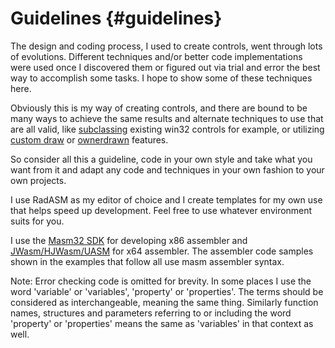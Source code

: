 # Guidelines {#guidelines}

The design and coding process, I used to create controls, went through lots of evolutions. Different techniques and/or better code implementations were used once I discovered them or figured out via trial and error the best way to accomplish some tasks. I hope to show some of these techniques here.

Obviously this is my way of creating controls, and there are bound to be many ways to achieve the same results and alternate techniques to use that are all valid, like [subclassing](https://msdn.microsoft.com/en-us/library/windows/desktop/bb773183%28v=vs.85%29.aspx) existing win32 controls for example, or utilizing [custom draw](https://msdn.microsoft.com/en-us/library/windows/desktop/ff919569%28v=vs.85%29.aspx) or [ownerdrawn](https://msdn.microsoft.com/en-us/library/windows/desktop/dd373487%28v=vs.85%29.aspx) features. 

So consider all this a guideline, code in your own style and take what you want from it and adapt any code and techniques in your own fashion to your own projects.

I use RadASM as my editor of choice and I create templates for my own use that helps speed up development. Feel free to use whatever environment suits for you.

I use the [Masm32 SDK](http://masm32.com/download.htm) for developing x86 assembler and [JWasm/HJWasm/UASM](http://www.terraspace.co.uk/uasm.html) for x64 assembler. The assembler code samples shown in the examples that follow all use masm assembler syntax.

Note: Error checking code is omitted for brevity. In some places I use the word 'variable' or 'variables', 'property' or 'properties'. The terms should be considered as interchangeable, meaning the same thing. Similarly function names, structures and parameters referring to or including the word 'property' or 'properties' means the same as 'variables' in that context as well.

